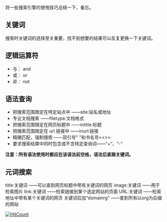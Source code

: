将一些搜索引擎的使用技巧总结一下，备忘。
<!--more-->
## 关键词
搜索时关键词的选择至关重要，找不到想要的结果可以反复更换一下关键词。

## 逻辑运算符
* 与： and
* 或： or
* 非： not

## 语法查询
* 把搜索范围限定在特定站点中                      ——site:站名或地址
* 专业文档搜索                                    ——filetype:文档格式
* 把搜索范围限定在网页标题中                      ——intitle:标题
* 把搜索范围限定在 url 链接中                     ——inurl:链接
* 精确匹配，强制搜索                              ——双引号" "和书名号<<>>
* 要求搜索结果中同时包含或不含特定查询词——“+”、“-”


 **注意：所有语法使用时都应在该语法前空格，语法后紧跟关键词。**

## 元词搜索
title:关键词                                      ——可以查到网页标题中带有关键词的网页
image:关键词                                      ——用于检索图片
link:关键词                                       ——检索链接到某个选定网站的页面
URL:关键词                                        ——检索地址中带有某个关键词的网页
关键词后加“domainrg”                              ——查到所有以org为后缀的网站




[![HitCount](http://hits.dwyl.io/ztluo/post.svg)](http://hits.dwyl.io/ztluo/post)

